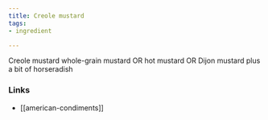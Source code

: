 ```yaml
---
title: Creole mustard
tags:
- ingredient

---
```

Creole mustard whole-grain mustard OR hot mustard OR Dijon mustard plus a bit of horseradish

### Links

* [[american-condiments]]
